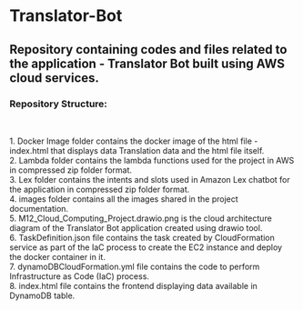 <h1>Translator-Bot</h1>
<h2>Repository containing codes and files related to the application - Translator Bot built using AWS cloud services.</h2>

<h3>Repository Structure:</h3><br>
<p>
  1. Docker Image folder contains the docker image of the html file - index.html that displays data Translation data and the html file itself.<br>
  2. Lambda folder contains the lambda functions used for the project in AWS in compressed zip folder format.<br>
  3. Lex folder contains the intents and slots used in Amazon Lex chatbot for the application in compressed zip folder format.<br>
  4. images folder contains all the images shared in the project documentation.<br>
  5. M12_Cloud_Computing_Project.drawio.png is the cloud architecture diagram of the Translator Bot application created using drawio tool.<br>
  6. TaskDefinition.json file contains the task created by CloudFormation service as part of the IaC process to create the EC2 instance and deploy the docker container in it.<br>
  7. dynamoDBCloudFormation.yml file contains the code to perform Infrastructure as Code (IaC) process.<br>
  8. index.html file contains the frontend displaying data available in DynamoDB table.
</p>

